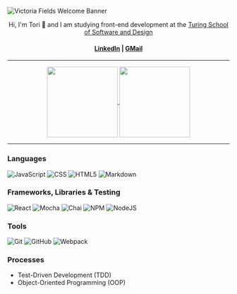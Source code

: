 ![Victoria Fields Welcome Banner](https://user-images.githubusercontent.com/103962335/195483701-80b09ea8-a1e0-4341-9191-5ef504e12c22.jpg)

<p align="center">
Hi, I'm Tori 🤝 and I am studying front-end development at the <a href="https://turing.edu/">Turing School of Software and Design</a>
</p>

<h4 align="center"><a href="https://www.linkedin.com/in/victoria-ashley-fields/">LinkedIn</a> | <a href="mailto:victoriaashleyfields@gmail.com">GMail</a></h4>

<hr />

<div align="center">
  <a href="https://github.com/vfields/github-readme-stats">
    <img align="center" height="160em" src="https://github-readme-stats.vercel.app/api?username=vfields&show_icons=true&theme=outrun" />
  </a>
  <a href="https://github.com/vfields/github-readme-stats">
    <img align="center" height="160em" src="https://github-readme-stats.vercel.app/api/top-langs/?username=vfields&layout=compact&theme=outrun" />
  </a>
</div>

<hr />

### Languages
![JavaScript][JavaScript-shield]
![CSS][CSS-shield]
![HTML5][HTML-shield]
![Markdown][Markdown-shield]

### Frameworks, Libraries & Testing
![React][React-shield]
![Mocha][Mocha-shield]
![Chai][Chai-shield]
![NPM][NPM-shield]
![NodeJS][NodeJs-shield]

### Tools
![Git][Git-shield]
![GitHub][GitHub-shield]
![Webpack][Webpack-shield]

### Processes
- Test-Driven Development (TDD)
- Object-Oriented Programming (OOP)

<!-- LINKS ***************************************************************************************** -->
[JavaScript-shield]: https://img.shields.io/badge/javascript%20-%23323330.svg?&style=for-the-badge&logo=javascript&logoColor=%23F7DF1E
[CSS-shield]: https://img.shields.io/badge/CSS3-1572B6?style=for-the-badge&logo=css3&logoColor=white
[HTML-shield]: https://img.shields.io/badge/HTML5-E34F26?style=for-the-badge&logo=html5&logoColor=white
[Markdown-shield]: https://img.shields.io/badge/Markdown-000000?style=for-the-badge&logo=markdown&logoColor=white

[React-shield]: https://img.shields.io/badge/React-20232A?style=for-the-badge&logo=react&logoColor=61DAFB
[Mocha-shield]: https://img.shields.io/badge/Mocha-8D6748?style=for-the-badge&logo=Mocha&logoColor=white
[Chai-shield]: https://img.shields.io/badge/Chai-A30701?style=for-the-badge&logo=chai&logoColor=white
[NPM-shield]: https://img.shields.io/badge/npm-CB3837?style=for-the-badge&logo=npm&logoColor=white
[NodeJS-shield]: https://img.shields.io/badge/Node.js-339933?style=for-the-badge&logo=nodedotjs&logoColor=white

[Git-shield]: https://img.shields.io/badge/git-F05032.svg?style=for-the-badge&logo=git&logoColor=white
[GitHub-shield]: https://img.shields.io/badge/github-181717.svg?style=for-the-badge&logo=github&logoColor=white
[Webpack-shield]: https://img.shields.io/badge/webpack-%238DD6F9.svg?style=for-the-badge&logo=webpack&logoColor=black
